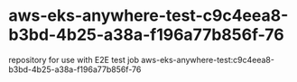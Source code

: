 # aws-eks-anywhere-test-c9c4eea8-b3bd-4b25-a38a-f196a77b856f-76
repository for use with E2E test job aws-eks-anywhere-test:c9c4eea8-b3bd-4b25-a38a-f196a77b856f-76
